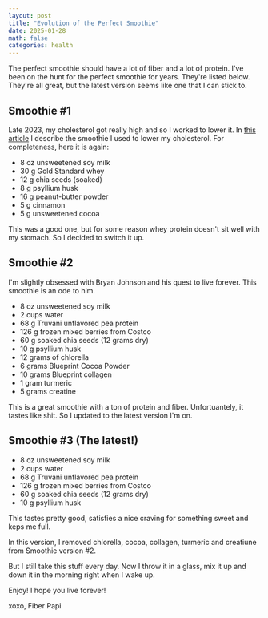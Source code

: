 ```yaml
---
layout: post
title: "Evolution of the Perfect Smoothie"
date: 2025-01-28
math: false
categories: health
---
```


The perfect smoothie should have a lot of fiber and a lot of protein. I've been on the hunt for the perfect smoothie for years. They're listed below. They're all great, but the latest version seems like one that I can stick to.


## Smoothie #1

Late 2023, my cholesterol got really high and so I worked to lower it. In [this article](/ldl-down-70-points/) I describe the smoothie I used to lower my cholesterol. For completeness, here it is again:

* 8 oz unsweetened soy milk  
* 30 g Gold Standard whey  
* 12 g chia seeds (soaked)  
* 8 g psyllium husk  
* 16 g peanut-butter powder  
* 5 g cinnamon  
* 5 g unsweetened cocoa

This was a good one, but for some reason whey protein doesn't sit well with my stomach. So I decided to switch it up.

## Smoothie #2

I'm slightly obsessed with Bryan Johnson and his quest to live forever. This smoothie is an ode to him. 

* 8 oz unsweetened soy milk
* 2 cups water
* 68 g Truvani unflavored pea protein  
* 126 g frozen mixed berries from Costco
* 60 g soaked chia seeds (12 grams dry)
* 10 g psyllium husk  
* 12 grams of chlorella
* 6 grams Blueprint Cocoa Powder
* 10 grams Blueprint collagen
* 1 gram turmeric
* 5 grams creatine

This is a great smoothie with a ton of protein and fiber. Unfortuantely, it tastes like shit. So I updated to the latest version I'm on. 

## Smoothie #3 (The latest!)

* 8 oz unsweetened soy milk
* 2 cups water
* 68 g Truvani unflavored pea protein  
* 126 g frozen mixed berries from Costco
* 60 g soaked chia seeds (12 grams dry)
* 10 g psyllium husk  

This tastes pretty good, satisfies a nice craving for something sweet and keps me full. 

In this version, I removed chlorella, cocoa, collagen, turmeric and creatiune from Smoothie version #2. 

But I still take this stuff every day. Now I throw it in a glass, mix it up and down it in the morning right when I wake up.

Enjoy! I hope you live forever!

xoxo,
Fiber Papi